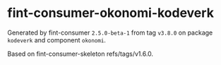 # fint-consumer-okonomi-kodeverk

Generated by fint-consumer `2.5.0-beta-1` from tag `v3.8.0` on package `kodeverk` and component `okonomi`.

Based on fint-consumer-skeleton refs/tags/v1.6.0.
